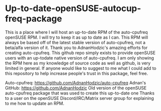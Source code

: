 # Up-to-date-openSUSE-autocup-freq-package
This is a place where I will host an up-to-date RPM of the auto-cpufreq openSUSE RPM. I will try to keep it as up to date as I can. This RPM will always be based off of the latest stable version of auto-cpufreq, not a beta/alfa version of it. 
Thank you to AdnanHodzic's amazing efforts for creating auto-cpufreq. This github repo simply exists to provide openSUSE users with an up-todate native version of auto-cpufreq. I am only showing the RPM here as my knowledge of source code as well as github, is very limited in general. If anyone would like to suggest to me what I could add to this repository to help increase people's trust in this package, feel free. 

Auto-cpufreq: https://github.com/AdnanHodzic/auto-cpufreq
Adnan's GitHub: https://github.com/AdnanHodzic
Old version of the openSUSE auto-cpufreq package that was used to create this up-to-date one
Thanks to a user on the openSUSE Discord/IRC/Matrix server group for explaining to me how to update an RPM. 
